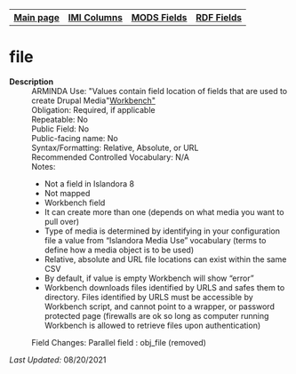 <!DOCTYPE html>
<html>

<body>
<table style="width:100%">
  <tr>
    <th><a href="index.md">Main page</a></th>
	<th><a href="IMI.md">IMI Columns</a></th>
    <th><a href="MODS.md">MODS Fields</a></th>
    <th><a href="RDF.md">RDF Fields</a></th>
  </tr>
</table>

<h1>file</h1>
<dl>
  <dt><b>Description</b></dt>
  <dd>ARMINDA Use: "Values contain field location of fields that are used to create Drupal Media"<a href="https://mjordan.github.io/islandora_workbench_docs/fields/">Workbench"</a></dd>
  <dd>Obligation: Required, if applicable</dd>
  <dd>Repeatable: No</dd>
  <dd>Public Field: No</dd>
  <dd>Public-facing name: No</dd>
  <dd>Syntax/Formatting: Relative, Absolute, or URL</dd>
  <dd>Recommended Controlled Vocabulary: N/A</dd>
  <dd>Notes: 
	<ul>
		<li>Not a field in Islandora 8</li>
		<li>Not mapped</li>
		<li>Workbench field</li>
		<li>It can create more than one (depends on what media you want to pull over)</li>
		<li>Type of media is determined by identifying in your configuration file a value from “Islandora Media Use” vocabulary (terms to define how a media object is to be used) </li>
		<li>Relative, absolute and URL file locations can exist within the same CSV</li>
		<li>By default, if value is empty Workbench will show “error” </li>
		<li>Workbench downloads files identified by URLS and safes them to directory. Files identified by URLS must be accessible by Workbench script, and cannot point to a wrapper, or password protected page (firewalls are ok so long as computer running Workbench is allowed to retrieve files upon authentication) </li>
		</ul>
	</dd>
  <dd>Field Changes: Parallel field : obj_file (removed)</dd>
</dl>
<p><i>Last Updated: </i>08/20/2021</p>
</body>
</html>